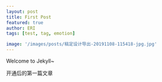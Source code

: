 ```yaml
---
layout: post
title: First Post
featured: true
author: ERI
tags: [test, tag, emotion]

image: '/images/posts/稿定设计导出-20191108-115418-jpg.jpg'
---
```


Welcome to Jekyll~

开通后的第一篇文章